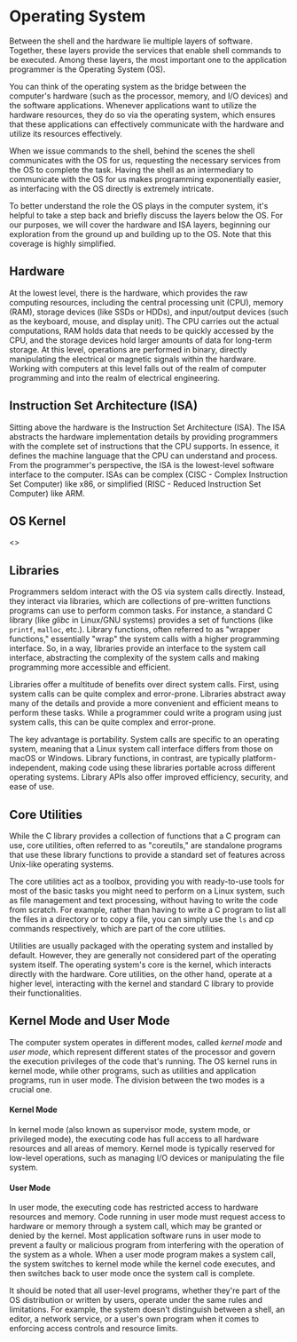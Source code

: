 # Operating System

Between the shell and the hardware lie multiple layers of software. Together, these layers provide the services that enable shell commands to be executed. Among these layers, the most important one to the application programmer is the Operating System (OS).

You can think of the operating system as the bridge between the computer's hardware (such as the processor, memory, and I/O devices) and the software applications. Whenever applications want to utilize the hardware resources, they do so via the operating system, which ensures that these applications can effectively communicate with the hardware and utilize its resources effectively.

When we issue commands to the shell, behind the scenes the shell communicates with the OS for us, requesting the necessary services from the OS to complete the task. Having the shell as an intermediary to communicate with the OS for us makes programming exponentially easier, as interfacing with the OS directly is extremely intricate.&#x20;

To better understand the role the OS plays in the computer system, it's helpful to take a step back and briefly discuss the layers below the OS. For our purposes, we will cover the hardware and ISA layers, beginning our exploration from the ground up and building up to the OS. Note that this coverage is highly simplified.

## **Hardware**

At the lowest level, there is the hardware, which provides the raw computing resources, including the central processing unit (CPU), memory (RAM), storage devices (like SSDs or HDDs), and input/output devices (such as the keyboard, mouse, and display unit). The CPU carries out the actual computations, RAM holds data that needs to be quickly accessed by the CPU, and the storage devices hold larger amounts of data for long-term storage. At this level, operations are performed in binary, directly manipulating the electrical or magnetic signals within the hardware. Working with computers at this level falls out of the realm of computer programming and into the realm of electrical engineering.

## **Instruction Set Architecture (ISA)**

Sitting above the hardware is the Instruction Set Architecture (ISA). The ISA abstracts the hardware implementation details by providing programmers with the complete set of instructions that the CPU supports. In essence, it defines the machine language that the CPU can understand and process. From the programmer's perspective, the ISA is the lowest-level software interface to the computer. ISAs can be complex (CISC - Complex Instruction Set Computer) like x86, or simplified (RISC - Reduced Instruction Set Computer) like ARM.&#x20;

## **OS Kernel**

<>

## Libraries

Programmers seldom interact with the OS via system calls directly. Instead, they interact via libraries, which are collections of pre-written functions programs can use to perform common tasks. For instance, a standard C library (like _glibc_ in Linux/GNU systems) provides a set of functions (like `printf`, `malloc`, etc.). Library functions, often referred to as "wrapper functions," essentially "wrap" the system calls with a higher programming interface. So, in a way, libraries provide an interface to the system call interface, abstracting the complexity of the system calls and making programming more accessible and efficient.&#x20;

Libraries offer a multitude of benefits over direct system calls. First, using system calls can be quite complex and error-prone. Libraries abstract away many of the details and provide a more convenient and efficient means to perform these tasks. While a programmer could write a program using just system calls, this can be quite complex and error-prone.

The key advantage is portability. System calls are specific to an operating system, meaning that a Linux system call interface differs from those on macOS or Windows. Library functions, in contrast, are typically platform-independent, making code using these libraries portable across different operating systems. Library APIs also offer improved efficiency, security, and ease of use.

## **Core Utilities**

While the C library provides a collection of functions that a C program can use, core utilities, often referred to as "coreutils," are standalone programs that use these library functions to provide a standard set of features across Unix-like operating systems.

The core utilities act as a toolbox, providing you with ready-to-use tools for most of the basic tasks you might need to perform on a Linux system, such as file management and text processing, without having to write the code from scratch. For example, rather than having to write a C program to list all the files in a directory or to copy a file, you can simply use the `ls` and cp commands respectively, which are part of the core utilities.&#x20;

Utilities are usually packaged with the operating system and installed by default. However, they are generally not considered part of the operating system itself. The operating system's core is the kernel, which interacts directly with the hardware. Core utilities, on the other hand, operate at a higher level, interacting with the kernel and standard C library to provide their functionalities.

## Kernel Mode and User Mode

The computer system operates in different modes, called _kernel mode_ and _user mode_, which represent different states of the processor and govern the execution privileges of the code that's running. The OS kernel runs in kernel mode, while other programs, such as utilities and application programs, run in user mode. The division between the two modes is a crucial one.&#x20;

#### **Kernel Mode**

In kernel mode (also known as supervisor mode, system mode, or privileged mode), the executing code has full access to all hardware resources and all areas of memory. Kernel mode is typically reserved for low-level operations, such as managing I/O devices or manipulating the file system.

#### **User Mode**

In user mode, the executing code has restricted access to hardware resources and memory. Code running in user mode must request access to hardware or memory through a system call, which may be granted or denied by the kernel. Most application software runs in user mode to prevent a faulty or malicious program from interfering with the operation of the system as a whole. When a user mode program makes a system call, the system switches to kernel mode while the kernel code executes, and then switches back to user mode once the system call is complete.

It should be noted that all user-level programs, whether they're part of the OS distribution or written by users, operate under the same rules and limitations. For example, the system doesn't distinguish between a shell, an editor, a network service, or a user's own program when it comes to enforcing access controls and resource limits.
